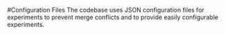 #Configuration Files
The codebase uses JSON configuration files for experiments to prevent merge conflicts and to provide easily configurable
experiments.